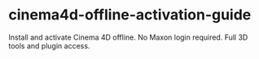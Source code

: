 # cinema4d-offline-activation-guide
Install and activate Cinema 4D offline. No Maxon login required. Full 3D tools and plugin access.
